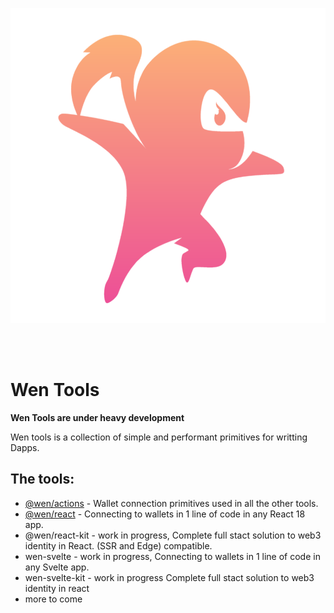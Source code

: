 <p align="center">
<img src="logo.svg" alt="wen-tools" >
</p>

<br/>
<br/>

# Wen Tools

**Wen Tools are under heavy development**

Wen tools is a collection of simple and performant primitives for writting Dapps.

## The tools:

- [@wen/actions](./packages/actions/) - Wallet connection primitives used in all the other tools.
- [@wen/react](./packages/react/) - Connecting to wallets in 1 line of code in any React 18 app.
- @wen/react-kit - work in progress, Complete full stact solution to web3 identity in React. (SSR and Edge) compatible.
- wen-svelte - work in progress, Connecting to wallets in 1 line of code in any Svelte app.
- wen-svelte-kit - work in progress Complete full stact solution to web3 identity in react
- more to come
